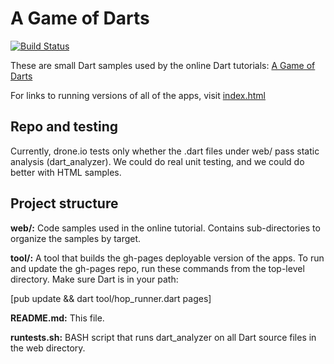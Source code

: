 A Game of Darts
===============
[![Build Status](https://drone.io/github.com/dart-lang/dart-tutorials-samples/status.png)](https://drone.io/github.com/dart-lang/dart-tutorials-samples/latest)

These are small Dart samples used by the online Dart tutorials:
[A Game of Darts](http://www.dartlang.org/docs/tutorials/)

For links to running versions of all of the apps, visit
[index.html](http://dart-lang.github.io/dart-tutorials-samples/)

Repo and testing
----------------
Currently, drone.io tests only whether the .dart files under web/ pass static analysis (dart_analyzer). We could do real unit testing, and we could do better with HTML samples.

Project structure
-----------------

**web/:**
	Code samples used in the online tutorial. Contains sub-directories to organize the samples by target.

**tool/:**
	A tool that builds the gh-pages deployable version of the apps.
	To run and update the gh-pages repo, run these commands from the top-level directory. Make sure Dart is in your path:

[pub update && dart tool/hop_runner.dart pages]


**README.md:**
	This file.

**runtests.sh:**
       BASH script that runs dart_analyzer on all Dart source files in the web directory.
